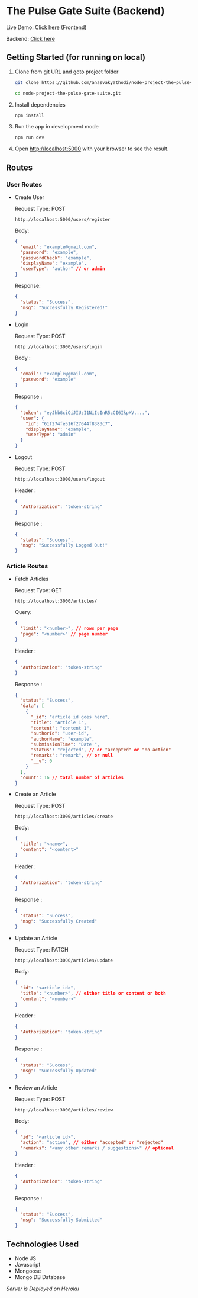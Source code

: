 # The Pulse Gate Suite (Backend)

Live Demo: [Click here](https://the-pulse-gate-project.vercel.app/login) (Frontend)

Backend: [Click here](https://the-pulse-suite.herokuapp.com/)

## Getting Started (for running on local)

1. Clone from git URL and goto project folder

   ```bash
   git clone https://github.com/anasvakyathodi/node-project-the-pulse-gate-suite.git
   ```

   ```bash
   cd node-project-the-pulse-gate-suite.git
   ```

2. Install dependencies
   ```bash
   npm install
   ```
3. Run the app in development mode
   ```bash
   npm run dev
   ```
4. Open [http://localhost:5000](http://localhost:5000) with your browser to see the result.

## Routes

### User Routes

- Create User

  Request Type: POST

  ```http
  http://localhost:5000/users/register
  ```

  Body:

  ```json
  {
    "email": "example@gmail.com",
    "password": "example",
    "passwordCheck": "example",
    "displayName": "example",
    "userType": "author" // or admin
  }
  ```

  Response:

  ```json
  {
    "status": "Success",
    "msg": "Successfully Registered!"
  }
  ```

- Login

  Request Type: POST

  ```http
  http://localhost:3000/users/login
  ```

  Body :

  ```json
  {
    "email": "example@gmail.com",
    "password": "example"
  }
  ```

  Response :

  ```json
  {
    "token": "eyJhbGciOiJIUzI1NiIsInR5cCI6IkpXV....",
    "user": {
      "id": "61f274fe516f27644f8383c7",
      "displayName": "example",
      "userType": "admin"
    }
  }
  ```

- Logout

  Request Type: POST

  ```http
  http://localhost:3000/users/logout
  ```

  Header :

  ```json
  {
    "Authorization": "token-string"
  }
  ```

  Response :

  ```json
  {
    "status": "Success",
    "msg": "Successfully Logged Out!"
  }
  ```

### Article Routes

- Fetch Articles

  Request Type: GET

  ```http
  http://localhost:3000/articles/
  ```

  Query:

  ```json
  {
    "limit": "<number>", // rows per page
    "page": "<number>" // page number
  }
  ```

  Header :

  ```json
  {
    "Authorization": "token-string"
  }
  ```

  Response :

  ```json
  {
    "status": "Success",
    "data": [
      {
        "_id": "article id goes here",
        "title": "Article 1",
        "content": "content 1",
        "authorId": "user-id",
        "authorName": "example",
        "submissionTime": "Date ",
        "status": "rejected", // or "accepted" or "no action"
        "remarks": "remark", // or null
        "__v": 0
      }
    ],
    "count": 16 // total number of articles
  }
  ```

- Create an Article

  Request Type: POST

  ```http
  http://localhost:3000/articles/create
  ```

  Body:

  ```json
  {
    "title": "<name>",
    "content": "<content>"
  }
  ```

  Header :

  ```json
  {
    "Authorization": "token-string"
  }
  ```

  Response :

  ```json
  {
    "status": "Success",
    "msg": "Successfully Created"
  }
  ```

- Update an Article

  Request Type: PATCH

  ```http
  http://localhost:3000/articles/update
  ```

  Body:

  ```json
  {
    "id": "<article id>",
    "title": "<number>", // either title or content or both
    "content": "<number>"
  }
  ```

  Header :

  ```json
  {
    "Authorization": "token-string"
  }
  ```

  Response :

  ```json
  {
    "status": "Success",
    "msg": "Successfully Updated"
  }
  ```

- Review an Article

  Request Type: POST

  ```http
  http://localhost:3000/articles/review
  ```

  Body:

  ```json
  {
    "id": "<article id>",
    "action": "action", // either "accepted" or "rejected"
    "remarks": "<any other remarks / suggestions>" // optional
  }
  ```

  Header :

  ```json
  {
    "Authorization": "token-string"
  }
  ```

  Response :

  ```json
  {
    "status": "Success",
    "msg": "Successfully Submitted"
  }
  ```

## Technologies Used

- Node JS
- Javascript
- Mongoose
- Mongo DB Database

_Server is Deployed on Heroku_

